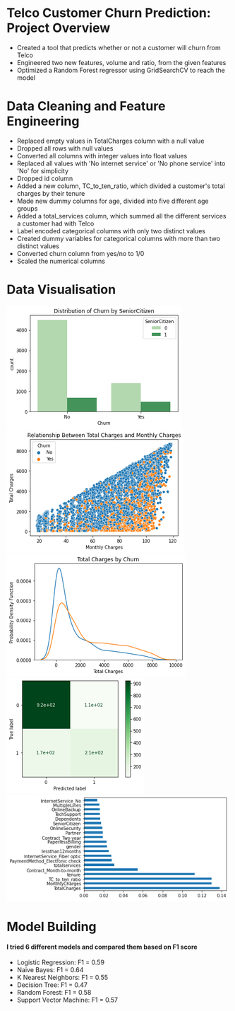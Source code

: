 # Telco Customer Churn Prediction: Project Overview 
- Created a tool that predicts whether or not a customer will churn from Telco
- Engineered two new features, volume and ratio, from the given features
- Optimized a Random Forest regressor using GridSearchCV to reach the model

# Data Cleaning and Feature Engineering
- Replaced empty values in TotalCharges column with a null value
- Dropped all rows with null values
- Converted all columns with integer values into float values
- Replaced all values with 'No internet service' or 'No phone service' into 'No' for simplicity
- Dropped id column
- Added a new column, TC_to_ten_ratio, which divided a customer's total charges by their tenure
- Made new dummy columns for age, divided into five different age groups
- Added a total_services column, which summed all the different services a customer had with Telco
- Label encoded categorical columns with only two distinct values
- Created dummy variables for categorical columns with more than two distinct values
- Converted churn column from yes/no to 1/0
- Scaled the numerical columns

# Data Visualisation
![](telco_images/download.png)
![](telco_images/download-1.png)
![](telco_images/download-2.png)
![](telco_images/download-3.png)
![](telco_images/download-4.png)

# Model Building
#### I tried 6 different models and compared them based on F1 score ####
- Logistic Regression: F1 = 0.59
- Naive Bayes: F1 = 0.64
- K Nearest Neighbors: F1 = 0.55
- Decision Tree: F1 = 0.47
- Random Forest: F1 = 0.58
- Support Vector Machine: F1 = 0.57

